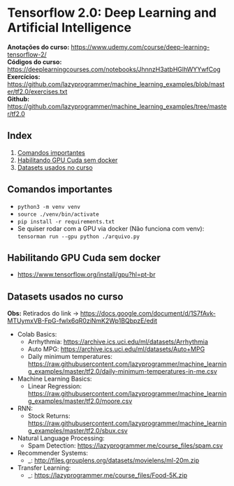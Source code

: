 # Tensorflow 2.0: Deep Learning and Artificial Intelligence
**Anotações do curso:** https://www.udemy.com/course/deep-learning-tensorflow-2/  
**Códigos do curso:** https://deeplearningcourses.com/notebooks/JhnnzH3atbHGlhWYYwfCog    
**Exercícios:** https://github.com/lazyprogrammer/machine_learning_examples/blob/master/tf2.0/exercises.txt    
**Github:** https://github.com/lazyprogrammer/machine_learning_examples/tree/master/tf2.0    

## Index
1. [ Comandos importantes ](#comandos)
1. [ Habilitando GPU Cuda sem docker ](#cuda)
2. [ Datasets usados no curso ](#datasets)

## Comandos importantes <a name="comandos"></a>
- ```python3 -m venv venv```
- ```source ./venv/bin/activate```
- ```pip install -r requirements.txt```
- Se quiser rodar com a GPU via docker (Não funciona com venv): ```tensorman run --gpu python ./arquivo.py```

## Habilitando GPU Cuda sem docker <a name="cuda"></a>
- https://www.tensorflow.org/install/gpu?hl=pt-br

## Datasets usados no curso <a name="datasets"></a>
**Obs:** Retirados do link -> https://docs.google.com/document/d/1S7fAvk-MTUymxVB-FpG-fwlx6qR0ziNmK2Wp1BQbpzE/edit
- Colab Basics:
    - Arrhythmia: https://archive.ics.uci.edu/ml/datasets/Arrhythmia
    - Auto MPG: https://archive.ics.uci.edu/ml/datasets/Auto+MPG
    - Daily minimum temperatures: https://raw.githubusercontent.com/lazyprogrammer/machine_learning_examples/master/tf2.0/daily-minimum-temperatures-in-me.csv 
- Machine Learning Basics:
    - Linear Regression: https://raw.githubusercontent.com/lazyprogrammer/machine_learning_examples/master/tf2.0/moore.csv    
- RNN:
    - Stock Returns: https://raw.githubusercontent.com/lazyprogrammer/machine_learning_examples/master/tf2.0/sbux.csv
- Natural Language Processing:
    - Spam Detection: https://lazyprogrammer.me/course_files/spam.csv
- Recommender Systems:
    - _: http://files.grouplens.org/datasets/movielens/ml-20m.zip
- Transfer Learning:
    - _: https://lazyprogrammer.me/course_files/Food-5K.zip

